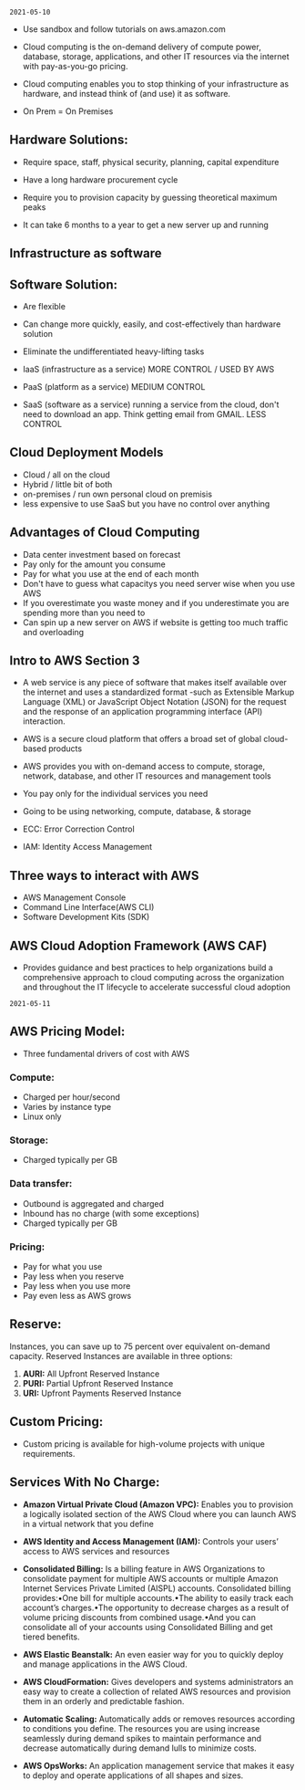 `2021-05-10`

- Use sandbox and follow tutorials on aws.amazon.com
- Cloud computing is the on-demand delivery of compute power, database, storage, applications, and other IT resources via the internet with pay-as-you-go pricing.

- Cloud computing enables you to stop thinking of your infrastructure as hardware, and instead think of (and use) it as software.

- On Prem = On Premises

## Hardware Solutions:

- Require space, staff, physical security, planning, capital expenditure
- Have a long hardware procurement cycle
- Require you to provision capacity by guessing theoretical maximum peaks

- It can take 6 months to a year to get a new server up and running

## Infrastructure as software

## Software Solution:

- Are flexible
- Can change more quickly, easily, and cost-effectively than hardware solution
- Eliminate the undifferentiated heavy-lifting tasks

- IaaS (infrastructure as a service) MORE CONTROL / USED BY AWS
- PaaS (platform as a service) MEDIUM CONTROL
- SaaS (software as a service) running a service from the cloud, don't need to download an app. Think getting email from GMAIL. LESS CONTROL

## Cloud Deployment Models

- Cloud / all on the cloud
- Hybrid / little bit of both
- on-premises / run own personal cloud on premisis
- less expensive to use SaaS but you have no control over anything

## Advantages of Cloud Computing

- Data center investment based on forecast
- Pay only for the amount you consume
- Pay for what you use at the end of each month
- Don't have to guess what capacitys you need server wise when you use AWS
- If you overestimate you waste money and if you underestimate you are spending more than you need to
- Can spin up a new server on AWS if website is getting too much traffic and overloading

## Intro to AWS Section 3

- A web service is any piece of software that makes itself available over the internet and uses a standardized format -such as Extensible Markup Language (XML) or JavaScript Object Notation (JSON) for the request and the response of an application programming interface (API) interaction.

- AWS is a secure cloud platform that offers a broad set of global cloud-based products
- AWS provides you with on-demand access to compute, storage, network, database, and other IT resources and management tools
- You pay only for the individual services you need
- Going to be using networking, compute, database, & storage
- ECC: Error Correction Control
- IAM: Identity Access Management

## Three ways to interact with AWS

- AWS Management Console
- Command Line Interface(AWS CLI)
- Software Development Kits (SDK)

## AWS Cloud Adoption Framework (AWS CAF)

- Provides guidance and best practices to help organizations build a comprehensive approach to cloud computing across the organization and throughout the IT lifecycle to accelerate successful cloud adoption

`2021-05-11`

## AWS Pricing Model:

- Three fundamental drivers of cost with AWS

### Compute:

- Charged per hour/second
- Varies by instance type
- Linux only

### Storage:

- Charged typically per GB

### Data transfer:

- Outbound is aggregated and charged
- Inbound has no charge (with some exceptions)
- Charged typically per GB

### Pricing:

- Pay for what you use
- Pay less when you reserve
- Pay less when you use more
- Pay even less as AWS grows

## Reserve:

Instances, you can save up to 75 percent over equivalent on-demand capacity. Reserved Instances are available in three options:

1. **AURI:** All Upfront Reserved Instance
2. **PURI:** Partial Upfront Reserved Instance
3. **URI:** Upfront Payments Reserved Instance

## Custom Pricing:

- Custom pricing is available for high-volume projects with unique requirements.

## Services With No Charge:

- **Amazon Virtual Private Cloud (Amazon VPC):** Enables you to provision a logically isolated section of the AWS Cloud where you can launch AWS in a virtual network that you define

- **AWS Identity and Access Management (IAM):** Controls your users’ access to AWS services and resources

- **Consolidated Billing:** Is a billing feature in AWS Organizations to consolidate payment for multiple AWS accounts or multiple Amazon Internet Services Private Limited (AISPL) accounts. Consolidated billing provides:•One bill for multiple accounts.•The ability to easily track each account’s charges.•The opportunity to decrease charges as a result of volume pricing discounts from combined usage.•And you can consolidate all of your accounts using Consolidated Billing and get tiered benefits.

- **AWS Elastic Beanstalk:** An even easier way for you to quickly deploy and manage applications in the AWS Cloud.

- **AWS CloudFormation:** Gives developers and systems administrators an easy way to create a collection of related AWS resources and provision them in an orderly and predictable fashion.

- **Automatic Scaling:** Automatically adds or removes resources according to conditions you define. The resources you are using increase seamlessly during demand spikes to maintain performance and decrease automatically during demand lulls to minimize costs.

- **AWS OpsWorks:** An application management service that makes it easy to deploy and operate applications of all shapes and sizes.
